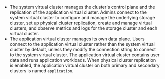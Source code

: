 - The system virtual cluster manages the cluster's control plane and the replication of the application virtual cluster. Admins connect to the system virtual cluster to configure and manage the underlying storage cluster, set up physical cluster replication, create and manage virtual clusters, and observe metrics and logs for the storage cluster and each virtual cluster.
- The application virtual cluster manages its own data plane. Users connect to the application virtual cluster rather than the system virtual cluster by default, unless they modify the connection string to connect to the system virtual cluster. The application virtual cluster contains user data and runs application workloads. When physical cluster replication is enabled, the application virtual cluster on both primary and secondary clusters is named `application`.
